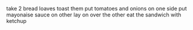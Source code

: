 take 2 bread loaves 
toast them
put tomatoes and onions on one side
put mayonaise sauce on other
lay on over the other 
eat the sandwich with ketchup
